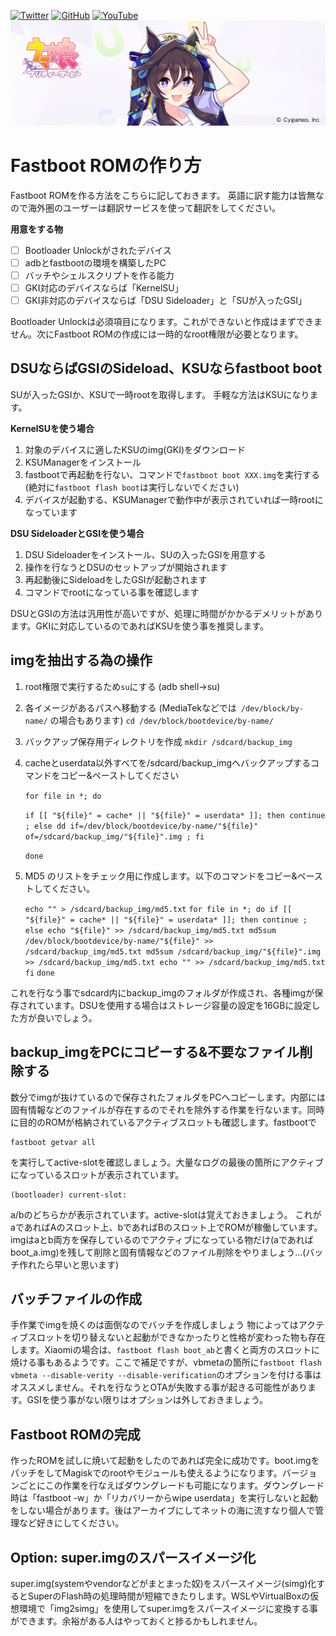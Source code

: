 [![Twitter](https://img.shields.io/twitter/follow/ot_inc?style=flat&logo=twitter)](https://twitter.com/ot_inc)
[![GitHub](https://img.shields.io/github/followers/reindex-ot?style=flat&logo=github)](https://github.com/reindex-ot)
[![YouTube](https://img.shields.io/youtube/channel/subscribers/UCE5tVfXXLSonqBJ1GZmLuyw?style=flat&logo=youtube)](https://www.youtube.com/channel/UCE5tVfXXLSonqBJ1GZmLuyw)
[![Vivlos](https://raw.githubusercontent.com/reindex-ot/reindex-ot.github.io/main/image/vivlos.png)](https://umamusume.jp/character/detail/?name=vivlos)
<br>
# Fastboot ROMの作り方
Fastboot ROMを作る方法をこちらに記しておきます。
英語に訳す能力は皆無なので海外圏のユーザーは翻訳サービスを使って翻訳をしてください。

**用意をする物**

 - [ ] Bootloader Unlockがされたデバイス
 - [ ] adbとfastbootの環境を構築したPC
 - [ ] バッチやシェルスクリプトを作る能力
 - [ ] GKI対応のデバイスならば「KernelSU」
 - [ ] GKI非対応のデバイスならば「DSU Sideloader」と「SUが入ったGSI」

Bootloader Unlockは必須項目になります。これができないと作成はまずできません。次にFastboot ROMの作成には一時的なroot権限が必要となります。

## DSUならばGSIのSideload、KSUならfastboot boot
SUが入ったGSIか、KSUで一時rootを取得します。
手軽な方法はKSUになります。

**KernelSUを使う場合**
 1. 対象のデバイスに適したKSUのimg(GKI)をダウンロード
 2. KSUManagerをインストール
 3. fastbootで再起動を行ない、コマンドで`fastboot boot XXX.img`を実行する (絶対に`fastboot flash boot`は実行しないでください)
 4. デバイスが起動する、KSUManagerで動作中が表示されていれば一時rootになっています

**DSU SideloaderとGSIを使う場合**
 1. DSU Sideloaderをインストール、SUの入ったGSIを用意する
 2. 操作を行なうとDSUのセットアップが開始されます
 3. 再起動後にSideloadをしたGSIが起動されます
 4. コマンドでrootになっている事を確認します

DSUとGSIの方法は汎用性が高いですが、処理に時間がかかるデメリットがあります。GKIに対応しているのであればKSUを使う事を推奨します。

## imgを抽出する為の操作

 1. root権限で実行するため`su`にする (adb shell→su)
 2. 各イメージがあるパスへ移動する (MediaTekなどでは` /dev/block/by-name/` の場合もあります)
`cd /dev/block/bootdevice/by-name/`
3. バックアップ保存用ディレクトリを作成
`mkdir /sdcard/backup_img`
4. cacheとuserdata以外すべてを/sdcard/backup_imgへバックアップするコマンドをコピー&ペーストしてください

    `for file in *; do`
    
    `if [[ "${file}" = cache* || "${file}" = userdata* ]]; then continue ; else dd if=/dev/block/bootdevice/by-name/"${file}" of=/sdcard/backup_img/"${file}".img ; fi`
    
    `done`

5. MD5 のリストをチェック用に作成します。以下のコマンドをコピー&ペーストしてください。

    `echo "" > /sdcard/backup_img/md5.txt`
    `for file in *; do
        if [[ "${file}" = cache* || "${file}" = userdata* ]]; then continue ; else
    	echo "${file}" >> /sdcard/backup_img/md5.txt
    	md5sum /dev/block/bootdevice/by-name/"${file}" >> /sdcard/backup_img/md5.txt
    	md5sum /sdcard/backup_img/"${file}".img >> /sdcard/backup_img/md5.txt
    	echo "" >> /sdcard/backup_img/md5.txt
        fi`
    `done`

これを行なう事でsdcard内にbackup_imgのフォルダが作成され、各種imgが保存されています。DSUを使用する場合はストレージ容量の設定を16GBに設定した方が良いでしょう。

## backup_imgをPCにコピーする&不要なファイル削除する

数分でimgが抜けているので保存されたフォルダをPCへコピーします。内部には固有情報などのファイルが存在するのでそれを除外する作業を行ないます。同時に目的のROMが格納されているアクティブスロットも確認します。fastbootで

    fastboot getvar all
を実行してactive-slotを確認しましょう。大量なログの最後の箇所にアクティブになっているスロットが表示されています。

    (bootloader) current-slot: 

a/bのどちらかが表示されています。active-slotは覚えておきましょう。
これがaであればAのスロット上、bであればBのスロット上でROMが稼働しています。imgはaとb両方を保存しているのでアクティブになっている物だけ(aであればboot_a.img)を残して削除と固有情報などのファイル削除をやりましょう…(バッチ作れたら早いと思います)

## バッチファイルの作成
手作業でimgを焼くのは面倒なのでバッチを作成しましょう
物によってはアクティブスロットを切り替えないと起動ができなかったりと性格が変わった物も存在します。Xiaomiの場合は、`fastboot flash boot_ab`と書くと両方のスロットに焼ける事もあるようです。ここで補足ですが、vbmetaの箇所に`fastboot flash vbmeta --disable-verity --disable-verification`のオプションを付ける事はオススメしません。それを行なうとOTAが失敗する事が起きる可能性があります。GSIを使う事がない限りはオプションは外しておきましょう。

## Fastboot ROMの完成
作ったROMを試しに焼いて起動をしたのであれば完全に成功です。boot.imgをパッチをしてMagiskでのrootやモジュールも使えるようになります。バージョンごとにこの作業を行なえばダウングレードも可能になります。ダウングレード時は「fastboot -w」か「リカバリーからwipe userdata」を実行しないと起動をしない場合があります。後はアーカイブにしてネットの海に流すなり個人で管理など好きにしてください。

## Option: super.imgのスパースイメージ化
super.img(systemやvendorなどがまとまった奴)をスパースイメージ(simg)化するとSuperのFlash時の処理時間が短縮できたりします。WSLやVirtualBoxの仮想環境で「img2simg」を使用してsuper.imgをスパースイメージに変換する事ができます。余裕がある人はやっておくと捗るかもしれません。
